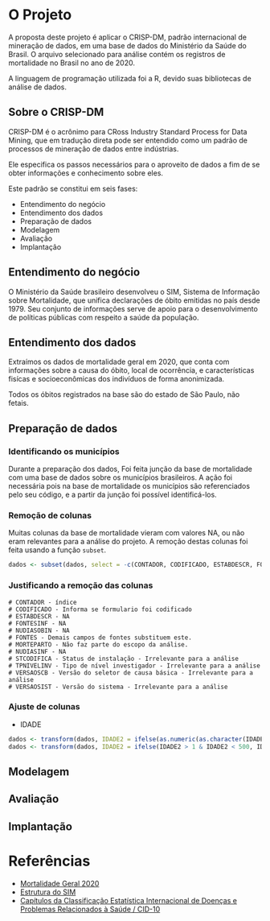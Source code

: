 # O Projeto
A proposta deste projeto é aplicar o CRISP-DM, padrão internacional de mineração de dados, em uma base de dados do Ministério da Saúde do Brasil. O arquivo selecionado para análise contém os registros de mortalidade no Brasil no ano de 2020.

A linguagem de programação utilizada foi a R, devido suas bibliotecas de análise de dados.

## Sobre o CRISP-DM
CRISP-DM é o acrônimo para CRoss Industry Standard Process for Data Mining, que em tradução direta pode ser entendido como um padrão de processos de mineração de dados entre indústrias.

Ele especifica os passos necessários para o aproveito de dados a fim de se obter informações e conhecimento sobre eles.

Este padrão se constitui em seis fases:
- Entendimento do negócio
- Entendimento dos dados
- Preparação de dados
- Modelagem
- Avaliação
- Implantação

## Entendimento do negócio
O Ministério da Saúde brasileiro desenvolveu o SIM, Sistema de Informação sobre Mortalidade, que unifica declarações de óbito emitidas no país desde 1979. Seu conjunto de informações serve de apoio para o desenvolvimento de políticas públicas com respeito a saúde da população.

## Entendimento dos dados
Extraímos os dados de mortalidade geral em 2020, que conta com informações sobre a causa do óbito, local de ocorrência, e características fisícas e socioeconômicas dos indivíduos de forma anonimizada.

Todos os óbitos registrados na base são do estado de São Paulo, não fetais.

## Preparação de dados

### Identificando os municípios
Durante a preparação dos dados, Foi feita junção da base de mortalidade com uma base de dados sobre os municípios brasileiros. A ação foi necessária pois na base de mortalidade os municípios são referenciados pelo seu código, e a partir da junção foi possível identificá-los.

### Remoção de colunas
Muitas colunas da base de mortalidade vieram com valores NA, ou não eram relevantes para a análise do projeto. A remoção destas colunas foi feita usando a função `subset`.
```R
dados <- subset(dados, select = -c(CONTADOR, CODIFICADO, ESTABDESCR, FONTESINF, NUDIASOBIN, FONTES, MORTEPARTO, NUDIASINF, STCODIFICA, TPNIVELINV, VERSAOSCB, VERSAOSIST))
```

### Justificando a remoção das colunas
````
# CONTADOR - índice
# CODIFICADO - Informa se formulario foi codificado
# ESTABDESCR - NA
# FONTESINF - NA
# NUDIASOBIN - NA
# FONTES - Demais campos de fontes substituem este.
# MORTEPARTO - Não faz parte do escopo da análise.
# NUDIASINF - NA
# STCODIFICA - Status de instalação - Irrelevante para a análise
# TPNIVELINV - Tipo de nível investigador - Irrelevante para a análise
# VERSAOSCB - Versão do seletor de causa básica - Irrelevante para a análise
# VERSAOSIST - Versão do sistema - Irrelevante para a análise
````

### Ajuste de colunas
- IDADE
````R
dados <- transform(dados, IDADE2 = ifelse(as.numeric(as.character(IDADE)) <= 400, 1, as.numeric(as.character(IDADE))))
dados <- transform(dados, IDADE2 = ifelse(IDADE2 > 1 & IDADE2 < 500, IDADE2 - 400, 100))
````

## Modelagem

## Avaliação

## Implantação

# Referências

- [Mortalidade Geral 2020](https://opendatasus.saude.gov.br/dataset/sim-1979-2019/resource/c622b337-a522-4243-bf19-6c971e809cff)
- [Estrutura do SIM](https://diaad.s3.sa-east-1.amazonaws.com/sim/Mortalidade_Geral+-+Estrutura.pdf)
- [Capítulos da Classificação Estatística Internacional de Doenças e
Problemas Relacionados à Saúde / CID-10](https://www.saude.sc.gov.br/index.php/informacoes-gerais-documentos/video-e-webconferencias/webconferencias-2010/treinamento-sim/3659-manual-mortalidade-2007/file)
